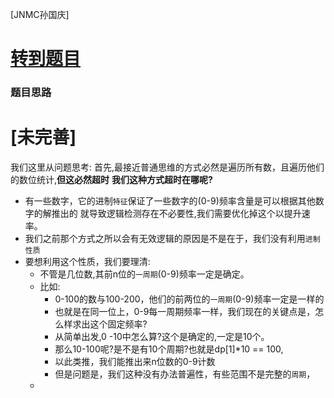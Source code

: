 [JNMC孙国庆]
# [转到题目](https://www.luogu.com.cn/problem/UVA1640)
### 题目思路
# [未完善]
我们这里从问题思考:
首先,最接近普通思维的方式必然是遍历所有数，且遍历他们的数位统计,**但这必然超时**
**我们这种方式超时在哪呢?**
- 有一些数字，它的进制`特征`保证了一些数字的(0-9)频率含量是可以根据其他数字的解推出的
  就导致逻辑检测存在不必要性,我们需要优化掉这个以提升速率。
- 我们之前那个方式之所以会有无效逻辑的原因是不是在于，我们没有利用`进制性质`
- 要想利用这个性质，我们要理清:
  - 不管是几位数,其前n位的`一周期`(0-9)频率一定是确定。
  - 比如:
    - 0-100的数与100-200，他们的前两位的`一周期`(0-9)频率一定是一样的
    - 也就是在同一位上，0-9每一周期频率一样，我们现在的关键点是，怎么样求出这个固定频率?
    - 从简单出发,0 -10中怎么算?这个是确定的,一定是10个。
    - 那么10-100呢?是不是有10个周期?也就是dp[1]*10 == 100,
    - 以此类推，我们能推出来n位数的0-9计数
    - 但是问题是，我们这种没有办法普遍性，有些范围不是完整的`周期`，
  - 
